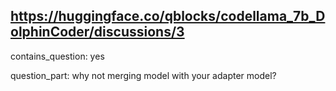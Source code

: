 ## https://huggingface.co/qblocks/codellama_7b_DolphinCoder/discussions/3

contains_question: yes

question_part: why not merging model with your adapter model?